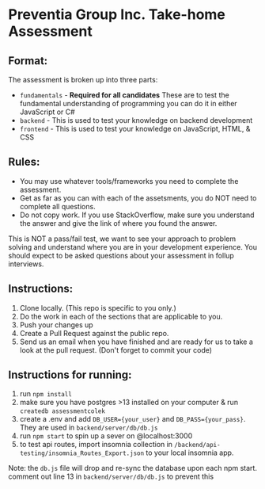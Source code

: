 # Preventia Group Inc. Take-home Assessment

## Format:

The assessment is broken up into three parts:

- `fundamentals` - **Required for all candidates** These are to test the fundamental understanding of programming you can do it in either JavaScript or C#
- `backend` - This is used to test your knowledge on backend development
- `frontend` - This is used to test your knowledge on JavaScript, HTML, & CSS

## Rules:

- You may use whatever tools/frameworks you need to complete the assessment.
- Get as far as you can with each of the assetsments, you do NOT need to complete all questions.
- Do not copy work. If you use StackOverflow, make sure you understand the answer and give the link of where you found the answer.

This is NOT a pass/fail test, we want to see your approach to problem solving and understand where you are in your development experience. You should expect to be asked questions about your assessment in follup interviews.

## Instructions:

1. Clone locally. (This repo is specific to you only.)
1. Do the work in each of the sections that are applicable to you.
1. Push your changes up
1. Create a Pull Request against the public repo.
1. Send us an email when you have finished and are ready for us to take a look at the pull request. (Don't forget to commit your code)

## Instructions for running:

1. run `npm install`
1. make sure you have postgres >13 installed on your computer & run `createdb assessmentcolek`
1. create a .env and add `DB_USER={your_user}` and `DB_PASS={your_pass}`. They are used in `backend/server/db/db.js`
1. run `npm start` to spin up a sever on @localhost:3000
1. to test api routes, import insomnia collection in `/backend/api-testing/insomnia_Routes_Export.json` to your local insomnia app.

Note: the `db.js` file will drop and re-sync the database upon each npm start. comment out line 13 in `backend/server/db/db.js` to prevent this
